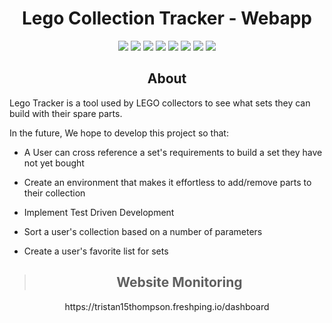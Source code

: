 <h1 align="center">Lego Collection Tracker - Webapp</h1>

<p align="center">
    <!-- code size  -->
    <img src="https://img.shields.io/github/languages/code-size/tristann3/lego-collection-xref" />
    <!-- issues -->
    <img src="https://img.shields.io/github/issues/tristann3/lego-collection-xref" >
    <!-- pull requests -->
    <img src="https://img.shields.io/github/issues-pr/tristann3/lego-collection-xref" />
    <!-- number of commits per year -->
    <img src="https://img.shields.io/github/commit-activity/y/tristann3/lego-collection-xref" />
    <!-- last commit -->
    <img src="https://img.shields.io/github/last-commit/tristann3/lego-collection-xref" />
    <!-- image size -->
    <img src ="https://img.shields.io/docker/image-size/tristann3/legos_app_image">
    <!-- docker build status -->
    <img src ="https://img.shields.io/docker/cloud/build/tristann3/legos_app_image">
    <!-- website up/down status -->
    <img src ="https://img.shields.io/website?down_color=red&down_message=down&up_color=green&up_message=up&url=https%3A%2F%2Flego-tracker.dev.tristan-thompson.com">

</p>

<h2 align="center">About</h2>

Lego Tracker is a tool used by LEGO collectors to see what sets they can build with their spare parts.

In the future, We hope to develop this project so that:

- A User can cross reference a set's requirements to build a set they have not yet bought

- Create an environment that makes it effortless to add/remove parts to their collection

- Implement Test Driven Development

- Sort a user's collection based on a number of parameters

- Create a user's favorite list for sets

> <h2 align="center">Website Monitoring</h2>

<p align="center"><a>https://tristan15thompson.freshping.io/dashboard</a></p>




